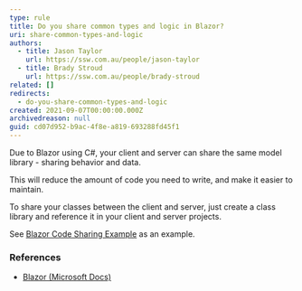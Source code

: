 ```yaml
---
type: rule
title: Do you share common types and logic in Blazor?
uri: share-common-types-and-logic
authors:
  - title: Jason Taylor
    url: https://ssw.com.au/people/jason-taylor
  - title: Brady Stroud
    url: https://ssw.com.au/people/brady-stroud
related: []
redirects:
  - do-you-share-common-types-and-logic
created: 2021-09-07T00:00:00.000Z
archivedreason: null
guid: cd07d952-b9ac-4f8e-a819-693288fd45f1
---
```

Due to Blazor using C#, your client and server can share the same model library - sharing behavior and data.

This will reduce the amount of code you need to write, and make it easier to maintain. 

<!--endintro-->

To share your classes between the client and server, just create a class library and reference it in your client and server projects.

See [Blazor Code Sharing Example](https://github.com/bradystroud/BlazorCodeSharingExample) as an example.

### References

* [Blazor (Microsoft Docs)](https://docs.microsoft.com/en-us/aspnet/core/blazor)
